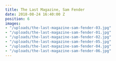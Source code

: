 ```yaml
---
title: The Last Magazine, Sam Fender
date: 2018-08-24 16:40:00 Z
position: 6
images:
- "/uploads/the-last-magazine-sam-fender-03.jpg"
- "/uploads/the-last-magazine-sam-fender-01.jpg"
- "/uploads/the-last-magazine-sam-fender-02.jpg"
- "/uploads/the-last-magazine-sam-fender-05.jpg"
- "/uploads/the-last-magazine-sam-fender-04.jpg"
- "/uploads/the-last-magazine-sam-fender-06.jpg"
---
```


